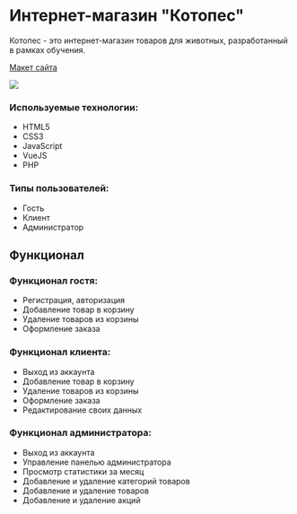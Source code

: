 # Интернет-магазин "Котопес"

Котопес - это интернет-магазин товаров для животных, разработанный в рамках обучения.

<a href="https://www.figma.com/file/srz2jD5Pf5rdCQOPasSzAY/">Макет сайта</a>

<img src="https://kappa.lol/xf8V7" />

### Используемые технологии:
- HTML5
- CSS3
- JavaScript
- VueJS
- PHP

### Типы пользователей:
- Гость
- Клиент
- Администратор

## Функционал

### Функционал гостя:
- Регистрация, авторизация
- Добавление товар в корзину
- Удаление товаров из корзины
- Оформление заказа

### Функционал клиента:
- Выход из аккаунта
- Добавление товар в корзину
- Удаление товаров из корзины
- Оформление заказа
- Редактирование своих данных

### Функционал администратора:
- Выход из аккаунта
- Управление панелью администратора
- Просмотр статистики за месяц
- Добавление и удаление категорий товаров
- Добавление и удаление товаров
- Добавление и удаление акций
